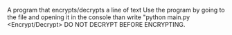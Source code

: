 A program that encrypts/decrypts a line of text
Use the program by going to the file and opening it in the console than write "python main.py <Encrypt/Decrypt>
DO NOT DECRYPT BEFORE ENCRYPTING.
